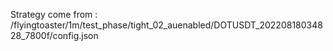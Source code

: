 Strategy come from : /flyingtoaster/1m/test_phase/tight_02_auenabled/DOTUSDT_20220818034828_7800f/config.json